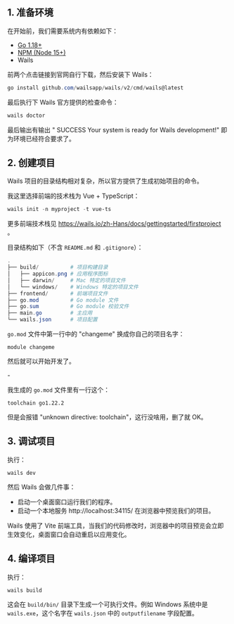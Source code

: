 

## 1. 准备环境



在开始前，我们需要系统内有依赖如下：

* [Go 1.18+](https://go.dev/dl/)
* [NPM (Node 15+)](https://nodejs.org/)
* Wails



前两个点击链接到官网自行下载，然后安装下 Wails：

```powershell
go install github.com/wailsapp/wails/v2/cmd/wails@latest
```



最后执行下 Wails 官方提供的检查命令：

```powershell
wails doctor
```

最后输出有输出 " SUCCESS  Your system is ready for Wails development!" 即为环境已经符合要求了。





## 2. 创建项目



Wails 项目的目录结构相对复杂，所以官方提供了生成初始项目的命令。

我这里选择前端的技术栈为 Vue + TypeScript：

```powershell
wails init -n myproject -t vue-ts
```

更多前端技术栈见 https://wails.io/zh-Hans/docs/gettingstarted/firstproject 。

目录结构如下（不含 `README.md` 和 `.gitignore`）：

```powershell
.
├── build/			# 项目构建目录
│   ├── appicon.png	# 应用程序图标
│   ├── darwin/		# Mac 特定的项目文件
│   └── windows/	# Windows 特定的项目文件
├── frontend/		# 前端项目文件
├── go.mod			# Go module 文件
├── go.sum			# Go module 校验文件
├── main.go			# 主应用
└── wails.json		# 项目配置
```



`go.mod` 文件中第一行中的 "changeme" 换成你自己的项目名字：

```
module changeme
```



然后就可以开始开发了。



\-



我生成的 `go.mod` 文件里有一行这个：

```
toolchain go1.22.2
```

但是会报错 "unknown directive: toolchain"，这行没啥用，删了就 OK。





## 3. 调试项目



执行：

```shell
wails dev
```

然后 Wails 会做几件事：

* 启动一个桌面窗口运行我们的程序。
* 启动一个本地服务 http://localhost:34115/ 在浏览器中预览我们的项目。



Wails 使用了 Vite 前端工具，当我们的代码修改时，浏览器中的项目预览会立即生效变化，桌面窗口会自动重启以应用变化。





## 4. 编译项目



执行：

```shell
wails build
```

这会在 `build/bin/` 目录下生成一个可执行文件。例如 Windows 系统中是 `wails.exe`，这个名字在 `wails.json` 中的 `outputfilename` 字段配置。